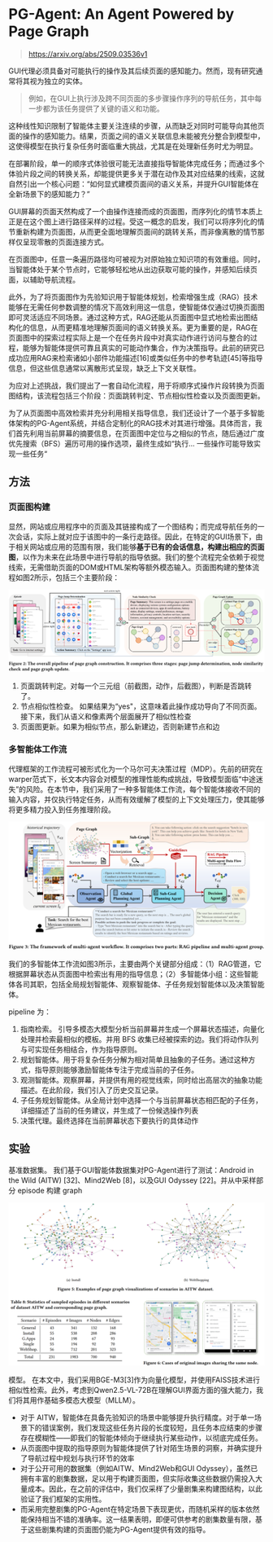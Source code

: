 # PG-Agent: An Agent Powered by Page Graph

> https://arxiv.org/abs/2509.03536v1

GUI代理必须具备对可能执行的操作及其后续页面的感知能力。然而，现有研究通常将其视为独立的实体。

> 例如，在GUI上执行涉及跨不同页面的多步骤操作序列的导航任务，其中每一步都为该任务提供了关键的语义和功能。

这种线性知识限制了智能体主要关注连续的步骤，从而缺乏对同时可能导向其他页面的操作的感知能力。结果，页面之间的语义关联信息未能被充分整合到模型中，这使得模型在执行复杂任务时面临重大挑战，尤其是在处理新任务时尤为明显。

在部署阶段，单一的顺序式体验很可能无法直接指导智能体完成任务；而通过多个体验片段之间的转换关系，却能提供更多关于潜在动作及其对应结果的线索，这就自然引出一个核心问题：“如何显式建模页面间的语义关系，并提升GUI智能体在全新场景下的感知能力？”

GUI屏幕的页面天然构成了一个由操作连接而成的页面图，而序列化的情节本质上正是在这个图上进行路径采样的过程。受这一概念的启发，我们可以将序列化的情节重新构建为页面图，从而更全面地理解页面间的跳转关系，而非像离散的情节那样仅呈现零散的页面连接方式。

在页面图中，任意一条遍历路径均可被视为对原始独立知识项的有效重组。同时，当智能体处于某个节点时，它能够轻松地从出边获取可能的操作，并感知后续页面，以辅助导航流程。

此外，为了将页面图作为先验知识用于智能体规划，检索增强生成（RAG）技术能够在无需任何参数调整的情况下高效利用这一信息，使智能体仅通过切换页面图即可灵活适应不同场景。通过这种方式，RAG还能从页面图中显式地检索出图结构化的信息，从而更精准地理解页面间的语义转换关系。更为重要的是，RAG在页面图中的探索过程实际上是一个在任务片段中对真实动作进行访问与整合的过程，能够为智能体提供可靠且真实的可能动作集合，作为决策指导。此前的研究已成功应用RAG来检索诸如小部件功能描述[16]或类似任务中的参考轨迹[45]等指导信息，但这些信息通常以离散形式呈现，缺乏上下文关联性。

为应对上述挑战，我们提出了一套自动化流程，用于将顺序式操作片段转换为页面图结构，该流程包括三个阶段：页面跳转判定、节点相似性检查以及页面图更新。

为了从页面图中高效检索并充分利用相关指导信息，我们还设计了一个基于多智能体架构的PG-Agent系统，并结合定制化的RAG技术对其进行增强。具体而言，我们首先利用当前屏幕的摘要信息，在页面图中定位与之相似的节点，随后通过广度优先搜索（BFS）遍历可用的操作选项，最终生成如“执行… 一些操作可能导致实现一些任务“

## 方法

### 页面图构建

显然，网站或应用程序中的页面及其链接构成了一个图结构；而完成导航任务的一次会话，实际上就对应于该图中的一条行走路径。因此，在特定的GUI场景下，由于相关网站或应用的范围有限，我们能够**基于已有的会话信息，构建出相应的页面图**，以作为未来在此场景中进行导航的指导依据。我们的整个流程完全依赖于视觉线索，无需借助页面的DOM或HTML架构等额外模态输入。页面图构建的整体流程如图2所示，包括三个主要阶段：

![](./img/pga1.png)

1. 页面跳转判定。对每一个三元组（前截图，动作，后截图），判断是否跳转了。
2. 节点相似性检查。 如果结果为“yes"，这意味着此操作成功导向了不同页面。接下来，我们从语义和像素两个层面展开了相似性检查
3. 页面图更新。如果为相似节点，那么新建边，否则新建节点和边

### 多智能体工作流

代理框架的工作流程可被形式化为一个马尔可夫决策过程（MDP）。先前的研究在warper范式下，长文本内容会对模型的推理性能构成挑战，导致模型面临“中途迷失”的风险。在本节中，我们采用了一种多智能体工作流，每个智能体接收不同的输入内容，并仅执行特定任务，从而有效缓解了模型的上下文处理压力，使其能够将更多精力投入到任务推理阶段。

![](./img/pga2.png)

我们的多智能体工作流如图3所示，主要由两个关键部分组成：（1）RAG管道，它根据屏幕状态从页面图中检索出有用的指导信息；（2）多智能体小组：这些智能体各司其职，包括全局规划智能体、观察智能体、子任务规划智能体以及决策智能体。

pipeline 为：

1. 指南检索。 引导多模态大模型分析当前屏幕并生成一个屏幕状态描述，向量化处理并检索最相似的模板。并用 BFS 收集已经被探索的边。我们将动作队列与可实现任务相结合，作为指导原则。
2. 规划智能体。用于将复杂任务分解为相对简单且抽象的子任务。通过这种方式，指导原则能够激励智能体专注于完成当前的子任务。
3. 观测智能体。观察屏幕，并提供有用的视觉线索，同时给出高层次的抽象功能描述。在此阶段，我们引入了历史交互记录。 
4. 子任务规划智能体。从全局计划中选择一个与当前屏幕状态相匹配的子任务，详细描述了当前的任务建议，并生成了一份候选操作列表
5. 决策代理。最终选择在当前屏幕状态下要执行的具体动作

## 实验

基准数据集。 我们基于GUI智能体数据集对PG-Agent进行了测试：Android in the Wild (AITW) [32]、Mind2Web [8]，以及GUI Odyssey [22]。并从中采样部分 episode 构建 graph

![](./img/pga3.png)

模型。 在本文中，我们采用BGE-M3[3]作为向量化模型，并使用FAISS技术进行相似性检索。此外，考虑到Qwen2.5-VL-72B在理解GUI界面方面的强大能力，我们将其用作基础多模态大模型（MLLM）。

- 对于 AITW，智能体在具备先验知识的场景中能够提升执行精度。对于单一场景下的错误案例，我们发现这些任务片段的长度较短，且任务本应结束的步骤存在模糊性——即我们的智能体倾向于继续执行某些动作，以彻底完成任务。
- 从页面图中提取的指导原则为智能体提供了针对陌生场景的洞察，并确实提升了导航过程中规划与执行环节的效率
- 对于公开可用的数据集（例如AITW、Mind2Web和GUI Odyssey），虽然已拥有丰富的剧集数据，足以用于构建页面图，但实际收集这些数据仍需投入大量成本。因此，在之前的评估中，我们仅采样了少量剧集来构建图结构，以此验证了我们框架的实用性。
- 而采用完整剧集的PG-Agent在特定场景下表现更优，而随机采样的版本依然能保持相当不错的准确率。这一结果表明，即便可供参考的剧集数量有限，基于这些剧集构建的页面图仍能为PG-Agent提供有效的指导。